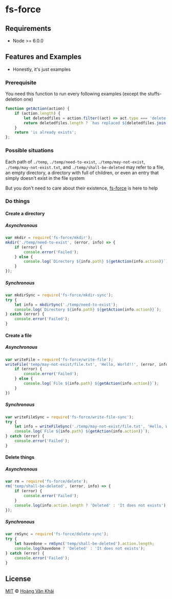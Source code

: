 
# fs-force

## Requirements

 * Node >= 6.0.0

## Features and Examples

 * Honestly, it's just examples

### Prerequisite

You need this function to run every following examples (except the stuffs-deletion one)

```javascript
function getAction(action) {
    if (action.length) {
        let deletedfiles = action.filter((act) => act.type === 'delete');
        return deletedfiles.length ? `has replaced ${deletedfiles.join(', ')}` : 'has come to exists';
    }
    return 'is already exists';
};
```

### Possible situations

Each path of `./temp`, `./temp/need-to-exist`, `./temp/may-not-exist`, `./temp/may-not-exist.txt`, and `./temp/shall-be-deleted` may refer to a file, an empty directory, a directory with full of children, or even an entry that simply doesn't exist in the file system

But you don't need to care about their existence, [fs-force](https://www.npmjs.com/package/fs-force) is here to help

### Do things

#### Create a directory

##### Asynchronous

```javascript
var mkdir = require('fs-force/mkdir');
mkdir('./temp/need-to-exist', (error, info) => {
    if (error) {
        console.error('Failed');
    } else {
        console.log(`Directory ${info.path} ${getAction(info.action)}`);
    }
});
```

##### Synchronous

```javascript
var mkdirSync = require('fs-force/mkdir-sync');
try {
    let info = mkdirSync('./temp/need-to-exist');
    console.log(`Directory ${info.path} ${getAction(info.action)}`);
} catch (error) {
    console.error('Failed');
}
```

#### Create a file

##### Asynchronous

```javascript
var writeFile = require('fs-force/write-file');
writeFile('temp/may-not-exist/file.txt', 'Hello, World!!', (error, info) => {
    if (error) {
        console.error('Failed');
    } else {
        console.log(`File ${info.path} ${getAction(info.action)}`);
    }
})
```

##### Synchronous

```javascript
var writeFileSync = require('fs-force/write-file-sync');
try {
    let info = writeFileSync('./temp/may-not-exist/file.txt', 'Hello, World!!');
    console.log(`File ${info.path} ${getAction(info.action)}`);
} catch (error) {
    console.error('Failed');
}
```

#### Delete things

##### Asynchronous

```javascript
var rm = require('fs-force/delete');
rm('temp/shall-be-deleted', (error, info) => {
    if (error) {
        console.error('Failed');
    }
    console.log(info.action.length ? 'Deleted' : 'It does not exists');
});
```

##### Synchronous

```javascript
var rmSync = require('fs-force/delete-sync');
try {
    let havedone = rmSync('temp/shall-be-deleted').action.length;
    console.log(havedone ? 'Deleted' : 'It does not exists');
} catch (error) {
    console.error('Failed');
}
```

## License

[MIT](https://github.com/ksxnodemodules/my-licenses/blob/master/MIT.md) © [Hoàng Văn Khải](https://github.com/KSXGitHub)

